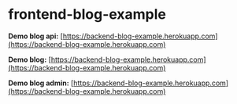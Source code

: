 # frontend-blog-example

**Demo blog api:** [https://backend-blog-example.herokuapp.com](https://backend-blog-example.herokuapp.com)

**Demo blog:** [https://backend-blog-example.herokuapp.com](https://backend-blog-example.herokuapp.com)

**Demo blog admin:** [https://backend-blog-example.herokuapp.com](https://backend-blog-example.herokuapp.com)

